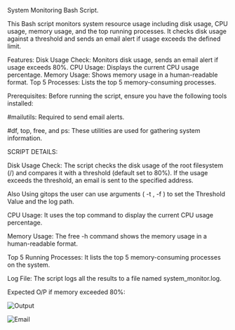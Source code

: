 System Monitoring Bash Script.

This Bash script monitors system resource usage including disk usage, CPU usage, memory usage, and the top running processes. It checks disk usage against a threshold and sends an email alert if usage exceeds the defined limit.

Features: Disk Usage Check: Monitors disk usage, sends an email alert if usage exceeds 80%. CPU Usage: Displays the current CPU usage percentage. Memory Usage: Shows memory usage in a human-readable format. Top 5 Processes: Lists the top 5 memory-consuming processes.

Prerequisites: Before running the script, ensure you have the following tools installed:

#mailutils: Required to send email alerts.

#df, top, free, and ps: These utilities are used for gathering system information.

SCRIPT DETAILS:

Disk Usage Check: The script checks the disk usage of the root filesystem (/) and compares it with a threshold (default set to 80%). If the usage exceeds the threshold, an email is sent to the specified address.

Also Using gitops the user can use arguments ( -t , -f ) to set the Threshold Value and the log path.

CPU Usage: It uses the top command to display the current CPU usage percentage.

Memory Usage: The free -h command shows the memory usage in a human-readable format.

Top 5 Running Processes: It lists the top 5 memory-consuming processes on the system.

Log File: The script logs all the results to a file named system_monitor.log.

Expected O/P if memory exceeded 80%:

![Output](https://github.com/user-attachments/assets/265673ef-f745-49b8-bc32-5b3a49f38af1)


![Email](https://github.com/user-attachments/assets/8735183e-29ef-4926-a3ef-77971a36000a)

